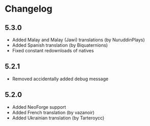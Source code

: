 # Changelog

## 5.3.0

- Added Malay and Malay (Jawi) translations (by  NuruddinPlays)
- Added Spanish translation (by Biquaternions)
- Fixed constant redownloads of natives

## 5.2.1

- Removed accidentally added debug message

## 5.2.0

- Added NeoForge support
- Added French translation (by vazanoir)
- Added Ukrainian translation (by Tarteroycc)
